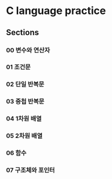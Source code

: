 # C language practice

## Sections
### 00 변수와 연산자
### 01 조건문
### 02 단일 반복문
### 03 중첩 반복문
### 04 1차원 배열
### 05 2차원 배열
### 06 함수
### 07 구조체와 포인터
